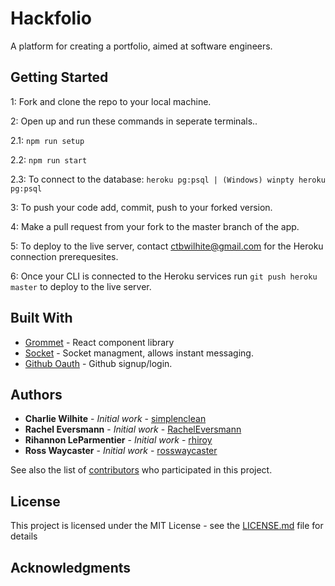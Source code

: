 # Hackfolio

A platform for creating a portfolio, aimed at software engineers.

## Getting Started

1: Fork and clone the repo to your local machine.

2: Open up and run these commands in seperate terminals.. 

   2.1: ``` npm run setup ```
   
   2.2: ``` npm run start ```
   
   2.3: To connect to the database: ``` heroku pg:psql | (Windows) winpty heroku pg:psql ```
   
3: To push your code add, commit, push to your forked version.

4: Make a pull request from your fork to the master branch of the app. 

5: To deploy to the live server, contact ctbwilhite@gmail.com for the Heroku connection prerequesites.

6: Once your CLI is connected to the Heroku services run ``` git push heroku master ``` to deploy to the live server.

## Built With

* [Grommet](http://grommet.io/) - React component library
* [Socket](https://socket.io/) - Socket managment, allows instant messaging.
* [Github Oauth](https://www.npmjs.com/package/passport-github2) - Github signup/login.

## Authors

* **Charlie Wilhite** - *Initial work* - [simplenclean](https://github.com/simplenclean)
* **Rachel Eversmann** - *Initial work* - [RachelEversmann](https://github.com/RachelEversmann)
* **Rihannon LeParmentier** - *Initial work* - [rhiroy](https://github.com/rhiroy)
* **Ross Waycaster** - *Initial work* - [rosswaycaster](https://github.com/rosswaycaster)

See also the list of [contributors](https://github.com/r3c-hratx29/Hackfolio/contributors) who participated in this project.

## License

This project is licensed under the MIT License - see the [LICENSE.md](LICENSE.md) file for details

## Acknowledgments
